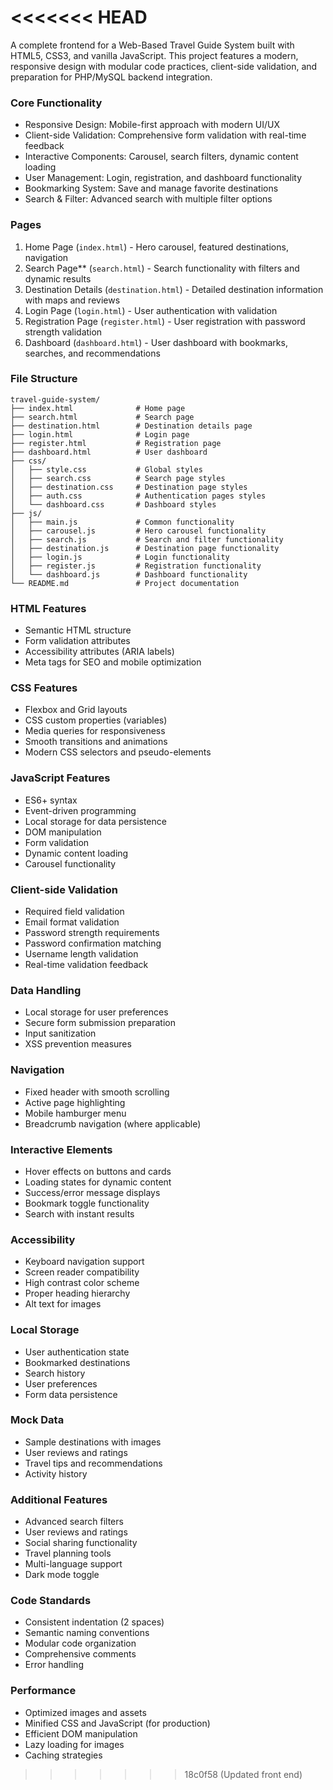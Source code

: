 
<<<<<<< HEAD
=======
A complete frontend for a Web-Based Travel Guide System built with HTML5, CSS3, and vanilla JavaScript. This project features a modern, responsive design with modular code practices, client-side validation, and preparation for PHP/MySQL backend integration.

### Core Functionality
- Responsive Design: Mobile-first approach with modern UI/UX
- Client-side Validation: Comprehensive form validation with real-time feedback
- Interactive Components: Carousel, search filters, dynamic content loading
- User Management: Login, registration, and dashboard functionality
- Bookmarking System: Save and manage favorite destinations
- Search & Filter: Advanced search with multiple filter options

### Pages
1. Home Page (`index.html`) - Hero carousel, featured destinations, navigation
2. Search Page** (`search.html`) - Search functionality with filters and dynamic results
3. Destination Details (`destination.html`) - Detailed destination information with maps and reviews
4. Login Page (`login.html`) - User authentication with validation
5. Registration Page (`register.html`) - User registration with password strength validation
6. Dashboard (`dashboard.html`) - User dashboard with bookmarks, searches, and recommendations

### File Structure
```
travel-guide-system/
├── index.html              # Home page
├── search.html             # Search page
├── destination.html        # Destination details page
├── login.html              # Login page
├── register.html           # Registration page
├── dashboard.html          # User dashboard
├── css/
│   ├── style.css           # Global styles
│   ├── search.css          # Search page styles
│   ├── destination.css     # Destination page styles
│   ├── auth.css            # Authentication pages styles
│   └── dashboard.css       # Dashboard styles
├── js/
│   ├── main.js             # Common functionality
│   ├── carousel.js         # Hero carousel functionality
│   ├── search.js           # Search and filter functionality
│   ├── destination.js      # Destination page functionality
│   ├── login.js            # Login functionality
│   ├── register.js         # Registration functionality
│   └── dashboard.js        # Dashboard functionality
└── README.md               # Project documentation
```

### HTML Features
- Semantic HTML structure
- Form validation attributes
- Accessibility attributes (ARIA labels)
- Meta tags for SEO and mobile optimization

### CSS Features
- Flexbox and Grid layouts
- CSS custom properties (variables)
- Media queries for responsiveness
- Smooth transitions and animations
- Modern CSS selectors and pseudo-elements

### JavaScript Features
- ES6+ syntax
- Event-driven programming
- Local storage for data persistence
- DOM manipulation
- Form validation
- Dynamic content loading
- Carousel functionality

### Client-side Validation
- Required field validation
- Email format validation
- Password strength requirements
- Password confirmation matching
- Username length validation
- Real-time validation feedback

### Data Handling
- Local storage for user preferences
- Secure form submission preparation
- Input sanitization
- XSS prevention measures

### Navigation
- Fixed header with smooth scrolling
- Active page highlighting
- Mobile hamburger menu
- Breadcrumb navigation (where applicable)

### Interactive Elements
- Hover effects on buttons and cards
- Loading states for dynamic content
- Success/error message displays
- Bookmark toggle functionality
- Search with instant results

### Accessibility
- Keyboard navigation support
- Screen reader compatibility
- High contrast color scheme
- Proper heading hierarchy
- Alt text for images

### Local Storage
- User authentication state
- Bookmarked destinations
- Search history
- User preferences
- Form data persistence

### Mock Data
- Sample destinations with images
- User reviews and ratings
- Travel tips and recommendations
- Activity history

### Additional Features
- Advanced search filters
- User reviews and ratings
- Social sharing functionality
- Travel planning tools
- Multi-language support
- Dark mode toggle

### Code Standards
- Consistent indentation (2 spaces)
- Semantic naming conventions
- Modular code organization
- Comprehensive comments
- Error handling

### Performance
- Optimized images and assets
- Minified CSS and JavaScript (for production)
- Efficient DOM manipulation
- Lazy loading for images
- Caching strategies
>>>>>>> 18c0f58 (Updated front end)
